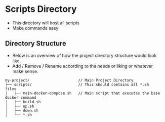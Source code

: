 # Scripts Directory
- This directory will host all scripts
- Make commands easy

## Directory Structure
- Below is an overview of how the project directory structure would look like.
- Add / Remove / Rename according to the needs or liking or whatever make sense.
```
my-project/                      // Main Project Directory
├── scripts/                     // This should contains all *.sh files 
│   ├── main-docker-compose.sh   // Main script that executes the base docker command
│   ├── build.sh
│   ├── up.sh
│   ├── down.sh
│   └── *.sh
```
